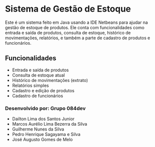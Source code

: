 # Sistema de Gestão de Estoque

Este é um sistema feito em Java usando a IDE Netbeans para ajudar na gestão de estoque de produtos. Ele conta com funcionalidades como entrada e saída de produtos, consulta de estoque, histórico de movimentações, relatórios, e também a parte de cadastro de produtos e funcionários.

## Funcionalidades

- Entrada e saída de produtos
- Consulta de estoque atual
- Histórico de movimentações (extrato)
- Relatórios simples
- Cadastro e edição de produtos
- Cadastro de funcionários

### Desenvolvido por: Grupo 084dev

- Dailton Lima dos Santos Junior  
- Marcos Aurélio Lima Bezerra da Silva  
- Guilherme Nunes da Silva  
- Pedro Henrique Sagayama e Silva  
- José Augusto Gomes de Melo  
